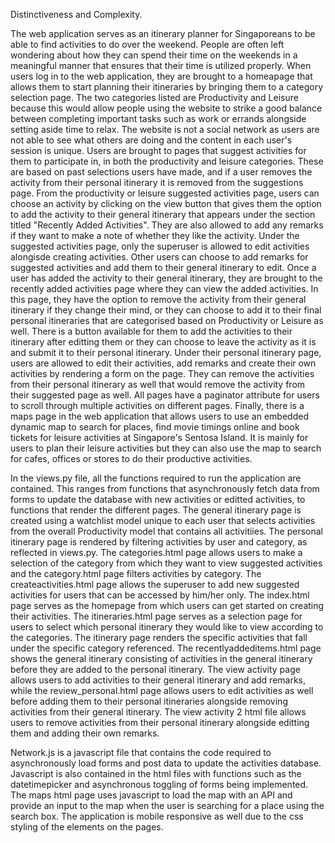 Distinctiveness and Complexity.

The web application serves as an itinerary planner for Singaporeans to be able to find activities to do over the weekend. People are often left wondering about how they can spend their time on the weekends
in a meaningful manner that ensures that their time is utilized properly. When users log in to the web application, they are brought to a homeapage that allows them to start planning their itineraries by bringing them
to a category selection page. The two categories listed are Productivity and Leisure because this would allow people using the website to strike a good balance between completing important tasks
such as work or errands alongside setting aside time to relax. The website is not a social network as users are not able to see what others are doing and the content in each user's session is unique.
Users are brought to pages that suggest activities for them to participate in, in both the productivity and leisure categories. These are based on past selections users have made, and if a user removes the activity from their personal itinerary
it is removed from the suggestions page. From the productivity or leisure suggested activities page, users can choose an activity by clicking on the view button that gives them the option to
add the activity to their general itinerary that appears under the section titled "Recently Added Activities". They are also allowed to add any remarks if they want to make a note of whether they like the activity.
Under the suggested activities page, only the superuser is allowed to edit activities alongisde creating activities. Other users can choose to add remarks for suggested activities and add them to their general itinerary
to edit. Once a user has added the activity to their general itinerary, they are brought to the recently added activities page where they can view the added activities. In this page, they have the option to
remove the activity from their general itinerary if they change their mind, or they can choose to add it to their final personal itineraries that are categorised based on Productivity or Leisure as well.
There is a button available for them to add the activities to their itinerary after editting them or they can choose to leave the activity as it is and submit it to their personal itinerary.
Under their personal itinerary page, users are allowed to edit their activities, add remarks and create their own activities by rendering a form on the page. They can remove the activities from their
personal itinerary as well that would remove the activity from their suggested page as well. All pages have a paginator attribute for users to scroll through multiple activities on different pages.
Finally, there is a maps page in the web application that allows users to use an embedded dynamic map to search for places, find movie timings online and book tickets for leisure activities
at Singapore's Sentosa Island. It is mainly for users to plan their leisure activities but they can also use the map to search for cafes, offices or stores to do their productive activities.


In the views.py file, all the functions required to run the application are contained. This ranges from functions that asynchronously fetch data from forms to update the database with new activities or editted activities,
to functions that render the different pages. The general itinerary page is created using a watchlist model unique to each user that selects activities from the overall Productivity model that contains all activitiies.
The personal itinerary page is rendered by filtering activities by user and category, as reflected in views.py. The categories.html page allows users to make a selection of the category from which they want to view
suggested activities and the category.html page filters activities by category. The createactivities.html page allows the superuser to add new suggested activities for users that can be accessed by him/her only.
The index.html page serves as the homepage from which users can get started on creating their activities. The itineraries.html page serves as a selection page for users to select which
personal itinerary they would like to view according to the categories. The itinerary page renders the specific activities that fall under the specific category referenced. The recentlyaddeditems.html page shows the general itinerary
consisting of activities in the general itinerary before they are added to the personal itinerary. The view activity page allows users to add activities to their general itinerary and add remarks, while the review_personal.html page
allows users to edit activities as well before adding them to their personal itineraries alongside removing activities from their general itinerary. The view activity 2 html file allows users to remove activities from their personal itinerary alongside editting them and
adding their own remarks.

Network.js is a javascript file that contains the code required to asynchronously load forms and post data to update the activities database. Javascript is also contained in the html files with functions such as the
datetimepicker and asynchronous toggling of forms being implemented. The maps html page uses javascript to load the map with an API and provide an input to the map when the user is searching for a place using the search box.
The application is mobile responsive as well due to the css styling of the elements on the pages.

